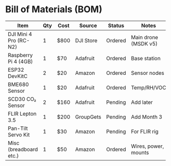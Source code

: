 # Bill of Materials (BOM)

| Item                  | Qty | Cost  | Source     | Status      | Notes                  |
|-----------------------|-----|-------|------------|-------------|------------------------|
| DJI Mini 4 Pro (RC-N2)| 1   | $800  | DJI Store  | Ordered     | Main drone (MSDK v5)   |
| Raspberry Pi 4 (4GB)  | 1   | $70   | Adafruit   | Ordered     | Base station           |
| ESP32 DevKitC         | 2   | $20   | Amazon     | Ordered     | Sensor nodes           |
| BME680 Sensor         | 1   | $20   | Adafruit   | Ordered     | Temp/RH/VOC            |
| SCD30 CO₂ Sensor      | 2   | $160  | Adafruit   | Pending     | Add later              |
| FLIR Lepton 3.5       | 1   | $200  | GroupGets  | Pending     | Add Month 3            |
| Pan-Tilt Servo Kit    | 1   | $30   | Amazon     | Pending     | For FLIR rig           |
| Misc (breadboard etc.)| 1   | $50   | Amazon     | Ordered     | Wires, power, mounts   |
